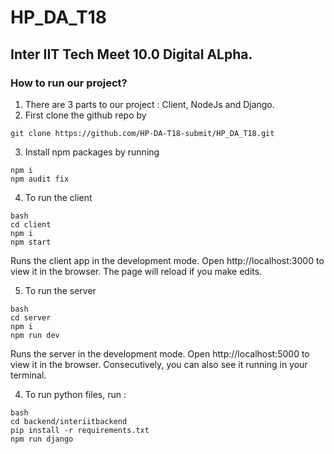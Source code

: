 # HP_DA_T18
## Inter IIT Tech Meet 10.0 Digital ALpha.

### How to run our project?

1. There are 3 parts to our project : Client, NodeJs and Django.
2. First clone the github repo by 
```
git clone https://github.com/HP-DA-T18-submit/HP_DA_T18.git
```
3. Install npm packages by running 
```
npm i
npm audit fix
```
4. To run the client

```
bash
cd client
npm i
npm start
```
Runs the client app in the development mode.
Open http://localhost:3000 to view it in the browser. The page will reload if you make edits.

5. To run the server

```
bash
cd server
npm i
npm run dev
```
Runs the server in the development mode.
Open http://localhost:5000 to view it in the browser. Consecutively, you can also see it running in your terminal.

4. To run python files, run : 
```
bash
cd backend/interiitbackend
pip install -r requirements.txt
npm run django
```

